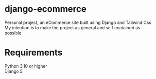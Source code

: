 # django-ecommerce
Personal project, an eCommerce site built using Django and Tailwind Css  
My intention is to make the project as general and self contained as possible

# Requirements
Python 3.10 or higher  
Django 5